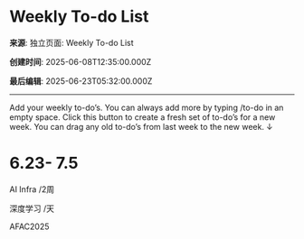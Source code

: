 # Weekly To-do List

**来源**: 独立页面: Weekly To-do List

**创建时间**: 2025-06-08T12:35:00.000Z

**最后编辑**: 2025-06-23T05:32:00.000Z

---

Add your weekly to-do’s. You can always add more by typing /to-do in an empty space. Click this button to create a fresh set of to-do’s for a new week. You can drag any old to-do’s from last week to the new week. ↓

# 6.23- 7.5

AI Infra /2周

深度学习 /天

AFAC2025

